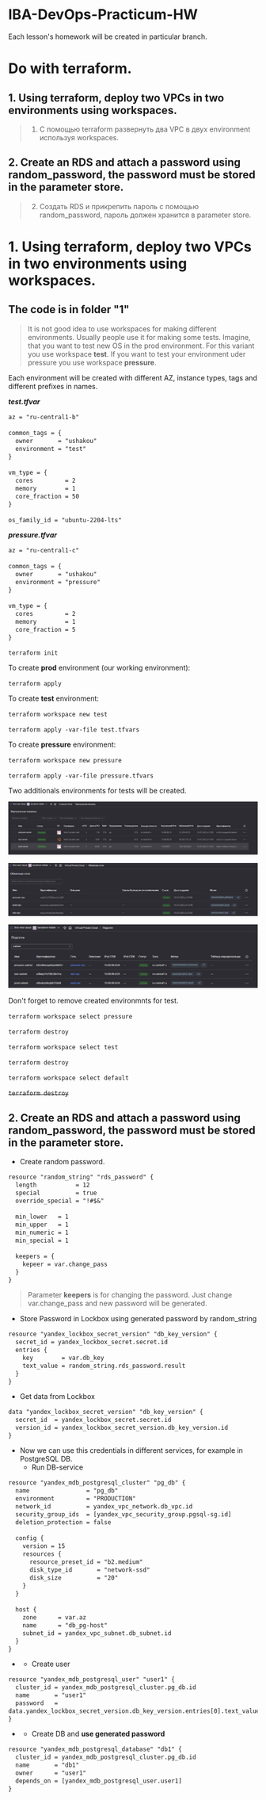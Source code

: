 # IBA-DevOps-Practicum-HW
Each lesson's homework will be created in particular branch.

# Do with terraform.
## 1.	Using terraform, deploy two VPCs in two environments using workspaces.
> 1.	С помощью terraform развернуть два VPC в двух environment используя workspaces.
## 2.	Create an RDS and attach a password using random_password, the password must be stored in the parameter store.
> 2.	Создать RDS и прикрепить пароль с помощью random_password, пароль должен хранится в parameter store.


# 1.	Using terraform, deploy two VPCs in two environments using workspaces.

## The code is in folder **"1"**

> It is not good idea to use workspaces for making different environments. Usually people use it for making some tests. Imagine, that you want to test new OS in the prod environment. For this variant you use workspace **test**. If you want to test your environment uder pressure you use workspace **pressure**.

Each environment will be created with different AZ, instance types, tags and different prefixes in names.

***test.tfvar***

```
az = "ru-central1-b"

common_tags = {
  owner       = "ushakou"
  environment = "test"
}

vm_type = {
  cores         = 2
  memory        = 1
  core_fraction = 50
}

os_family_id = "ubuntu-2204-lts"

```

***pressure.tfvar***

```
az = "ru-central1-c"

common_tags = {
  owner       = "ushakou"
  environment = "pressure"
}

vm_type = {
  cores         = 2
  memory        = 1
  core_fraction = 5
}

```

`terraform init`

To create **prod** environment (our working environment):

`terraform apply`

To create **test** environment:

`terraform workspace new test`

`terraform apply -var-file test.tfvars`

To create **pressure** environment:

`terraform workspace new pressure`

`terraform apply -var-file pressure.tfvars`

Two additionals environments for tests will be created.

![](/1/img/Screenshot_1.jpg)

![](/1/img/Screenshot_2.jpg)

![](/1/img/Screenshot_3.jpg)

Don't forget to remove created environmnts for test.

`terraform workspace select pressure`

`terraform destroy`

`terraform workspace select test`

`terraform destroy`

`terraform workspace select default`

~~`terraform destroy`~~

## 2.	Create an RDS and attach a password using random_password, the password must be stored in the parameter store.

- Create random password.

```
resource "random_string" "rds_password" {
  length           = 12
  special          = true
  override_special = "!#$&"

  min_lower   = 1
  min_upper   = 1
  min_numeric = 1
  min_special = 1

  keepers = {
    kepeer = var.change_pass
  }
}
```
> Parameter **keepers** is for changing the password. Just change var.change_pass and new password will be generated.

- Store Password in Lockbox using generated password by random_string

```
resource "yandex_lockbox_secret_version" "db_key_version" {
  secret_id = yandex_lockbox_secret.secret.id
  entries {
    key        = var.db_key
    text_value = random_string.rds_password.result
  }
}
```

- Get data from Lockbox

```
data "yandex_lockbox_secret_version" "db_key_version" {
  secret_id  = yandex_lockbox_secret.secret.id
  version_id = yandex_lockbox_secret_version.db_key_version.id
}
```

- Now we can use this credentials in different services, for example in PostgreSQL DB.
  - Run DB-service

```
resource "yandex_mdb_postgresql_cluster" "pg_db" {
  name                = "pg_db"
  environment         = "PRODUCTION"
  network_id          = yandex_vpc_network.db_vpc.id
  security_group_ids  = [yandex_vpc_security_group.pgsql-sg.id]
  deletion_protection = false

  config {
    version = 15
    resources {
      resource_preset_id = "b2.medium"
      disk_type_id       = "network-ssd"
      disk_size          = "20"
    }
  }

  host {
    zone      = var.az
    name      = "db_pg-host"
    subnet_id = yandex_vpc_subnet.db_subnet.id
  }
}
```
-
  - Create user

```
resource "yandex_mdb_postgresql_user" "user1" {
  cluster_id = yandex_mdb_postgresql_cluster.pg_db.id
  name       = "user1"
  password   = data.yandex_lockbox_secret_version.db_key_version.entries[0].text_value
}
```

-
  -  Create DB and **use generated password**
```
resource "yandex_mdb_postgresql_database" "db1" {
  cluster_id = yandex_mdb_postgresql_cluster.pg_db.id
  name       = "db1"
  owner      = "user1"
  depends_on = [yandex_mdb_postgresql_user.user1]
}
```
